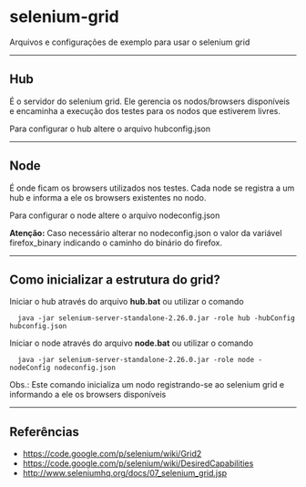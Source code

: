 selenium-grid
=============

Arquivos e configurações de exemplo para usar o selenium grid

---
Hub
---

É o servidor do selenium grid.
Ele gerencia os nodos/browsers disponíveis e encaminha a execução dos testes para os nodos que estiverem livres. 

Para configurar o hub altere o arquivo hubconfig.json

----
Node
----

É onde ficam os browsers utilizados nos testes.
Cada node se registra a um hub e informa a ele os browsers existentes no nodo.

Para configurar o node altere o arquivo nodeconfig.json

**Atenção:** Caso necessário alterar no nodeconfig.json o valor da variável firefox_binary indicando o caminho do binário do firefox.

-------------------------------------
Como inicializar a estrutura do grid?
-------------------------------------

Iniciar o hub através do arquivo **hub.bat** ou utilizar o comando
```
  java -jar selenium-server-standalone-2.26.0.jar -role hub -hubConfig hubconfig.json
```

Iniciar o node através do arquivo **node.bat** ou utilizar o comando
```
  java -jar selenium-server-standalone-2.26.0.jar -role node -nodeConfig nodeconfig.json
```

Obs.: Este comando inicializa um nodo registrando-se ao selenium grid e informando a ele os browsers disponíveis


-----------
Referências
-----------

- https://code.google.com/p/selenium/wiki/Grid2
- https://code.google.com/p/selenium/wiki/DesiredCapabilities
- http://www.seleniumhq.org/docs/07_selenium_grid.jsp
